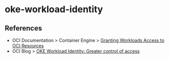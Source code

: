 # oke-workload-identity

## References
- OCI Documentation > Container Engine > [Granting Workloads Access to OCI Resources](https://docs.oracle.com/en-us/iaas/Content/ContEng/Tasks/contenggrantingworkloadaccesstoresources.htm#contengmanagingworkloads_topic-grantingworkloadaccesstoresources-java)
- OCI Blog > [OKE Workload Identity: Greater control of access](https://blogs.oracle.com/cloud-infrastructure/post/oke-workload-identity-greater-control-access)